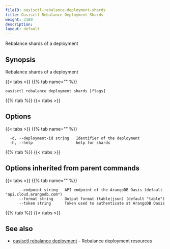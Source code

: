 ```yaml
---
fileID: oasisctl-rebalance-deployment-shards
title: Oasisctl Rebalance Deployment Shards
weight: 3180
description: 
layout: default
---
```

Rebalance shards of a deployment

## Synopsis

Rebalance shards of a deployment

{{< tabs >}}
{{% tab name="" %}}
```
oasisctl rebalance deployment shards [flags]
```
{{% /tab %}}
{{< /tabs >}}

## Options

{{< tabs >}}
{{% tab name="" %}}
```
  -d, --deployment-id string   Identifier of the deployment
  -h, --help                   help for shards
```
{{% /tab %}}
{{< /tabs >}}

## Options inherited from parent commands

{{< tabs >}}
{{% tab name="" %}}
```
      --endpoint string   API endpoint of the ArangoDB Oasis (default "api.cloud.arangodb.com")
      --format string     Output format (table|json) (default "table")
      --token string      Token used to authenticate at ArangoDB Oasis
```
{{% /tab %}}
{{< /tabs >}}

## See also

* [oasisctl rebalance deployment](oasisctl-rebalance-deployment)	 - Rebalance deployment resources

